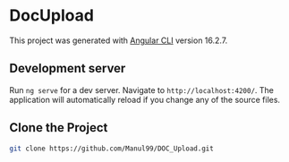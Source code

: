 # DocUpload

This project was generated with [Angular CLI](https://github.com/angular/angular-cli) version 16.2.7.

## Development server

Run `ng serve` for a dev server. Navigate to `http://localhost:4200/`. The application will automatically reload if you change any of the source files.

## Clone the Project
```bash
git clone https://github.com/Manul99/DOC_Upload.git

